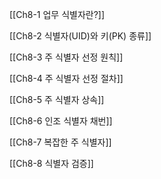[[Ch8-1 업무 식별자란?]]

[[Ch8-2 식별자(UID)와 키(PK) 종류]]

[[Ch8-3 주 식별자 선정 원칙]]

[[Ch8-4 주 식별자 선정 절차]]

[[Ch8-5 주 식별자 상속]]

[[Ch8-6 인조 식별자 채번]]

[[Ch8-7 복잡한 주 식별자]]

[[Ch8-8 식별자 검증]]